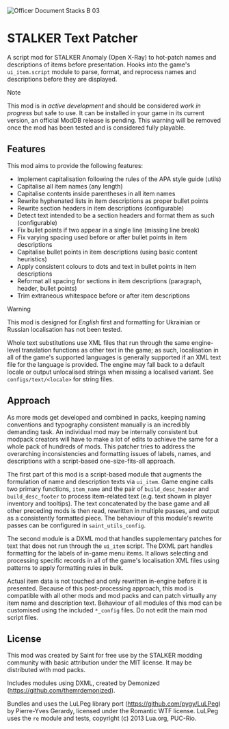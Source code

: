 ![Officer Document Stacks B 03](https://github.com/augustsaintfreytag/stalker-text-patcher/assets/7656669/6fddb4e4-ed3b-491b-9bc2-ec29cdfff1ee)

# STALKER Text Patcher

A script mod for STALKER Anomaly (Open X-Ray) to hot-patch names and descriptions of items before presentation. Hooks into the game's `ui_item.script` module to parse, format, and reprocess names and descriptions before they are displayed.

> [!NOTE]
> This mod is in *active development* and should be considered *work in progress* but safe to use.
> It can be installed in your game in its current version, an official ModDB release is pending.
> This warning will be removed once the mod has been tested and is considered fully playable.

## Features

This mod aims to provide the following features:

- Implement capitalisation following the rules of the APA style guide (utils)
- Capitalise all item names (any length)
- Capitalise contents inside parentheses in all item names
- Rewrite hyphenated lists in item descriptions as proper bullet points
- Rewrite section headers in item descriptions (configurable)
- Detect text intended to be a section headers and format them as such (configurable)
- Fix bullet points if two appear in a single line (missing line break)
- Fix varying spacing used before or after bullet points in item descriptions
- Capitalise bullet points in item descriptions (using basic content heuristics)
- Apply consistent colours to dots and text in bullet points in item descriptions
- Reformat all spacing for sections in item descriptions (paragraph, header, bullet points)
- Trim extraneous whitespace before or after item descriptions

> [!WARNING]
> This mod is designed for *English* first and formatting for Ukrainian or Russian localisation has not been tested.
> 
> Whole text substitutions use XML files that run through the same engine-level translation functions as other text in the game; as such, localisation in all of the game's supported languages is generally supported if an XML text file for the language is provided. The engine may fall back to a default locale or output unlocalised strings when missing a localised variant. See `configs/text/<locale>` for string files.

## Approach

As more mods get developed and combined in packs, keeping naming conventions and typography consistent manually is an incredibly demanding task. An individual mod may be internally consistent but modpack creators will have to make a lot of edits to achieve the same for a whole pack of hundreds of mods. This patcher tries to address the overarching inconsistencies and formatting issues of labels, names, and descriptions with a script-based one-size-fits-all approach.

The first part of this mod is a script-based module that augments the formulation of name and description texts via `ui_item`. Game engine calls two primary functions, `item_name` and the pair of `build_desc_header` and `build_desc_footer` to process item-related text (e.g. text shown in player inventory and tooltips). The text concatenated by the base game and all other preceding mods is then read, rewritten in multiple passes, and output as a consistently formatted piece. The behaviour of this module's rewrite passes can be configured in `saint_utils_config`.

The second module is a DXML mod that handles supplementary patches for text that does not run through the `ui_item` script. The DXML part handles formatting for the labels of in-game menu items. It allows selecting and processing specific records in all of the game's localisation XML files using patterns to apply formatting rules in bulk.

Actual item data is not touched and only rewritten in-engine before it is presented. Because of this post-processing approach, this mod is compatible with all other mods and mod packs and can patch virtually any item name and description text. Behaviour of all modules of this mod can be customised using the included `*_config` files. Do not edit the main mod script files.

## License

This mod was created by Saint for free use by the STALKER modding community with basic attribution under the MIT license. It may be distributed with mod packs.

Includes modules using DXML, created by Demonized (https://github.com/themrdemonized).

Bundles and uses the LuLPeg library port (https://github.com/pygy/LuLPeg) by Pierre-Yves Gerardy, licensed under the Romantic WTF license.
LuLPeg uses the `re` module and tests, copyright (c) 2013 Lua.org, PUC-Rio.
